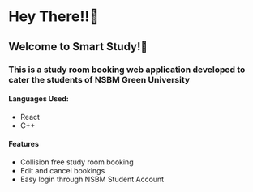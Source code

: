<h1>Hey There!!🌝</h1>
<h2>Welcome to Smart Study!📖</h2>

<h3>This is a study room booking web application developed to cater the students of NSBM Green University</h3>

<h4>Languages Used:</h4>
<ul>
  <li>React</li>
  <li>C++</li>
</ul>

<h4>Features</h4>
<ul>
  <li>Collision free study room booking</li>
   <li>Edit and cancel bookings</li>
<li>Easy login through NSBM Student Account</li>
</ul>

